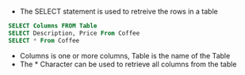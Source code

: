 - The SELECT statement is used to retreive the rows in a table
```sql
SELECT Columns FROM Table
SELECT Description, Price From Coffee
SELECT * From Coffee
```
- Columns is one or more columns, Table is the name of the Table
- The * Character can be used to retrieve all columns from the table

